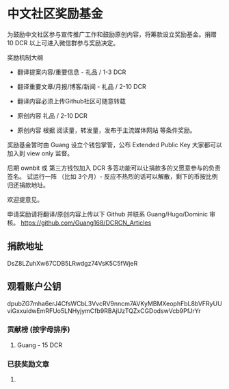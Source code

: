 # 中文社区奖励基金 

为鼓励中文社区参与宣传推广工作和鼓励原创内容，将筹款设立奖励基金。捐赠 10 DCR 以上可进入微信群参与奖励决定。

奖励机制大纲

- 翻译提案内容/重要信息 - 礼品 / 1-3 DCR
- 翻译重要文章/月报/博客/新闻 - 礼品 / 2-10 DCR 
- 翻译内容必须上传Github社区可随意转载

- 原创内容 礼品 / 2-10 DCR 
- 原创内容 根据 阅读量，转发量，发布于主流媒体网站 等条件奖励。

奖励基金暂时由 Guang 设立个钱包掌管，公布 Extended Public Key 大家都可以加入到 view only 监督。

后期 ownbit 或 第三方钱包加入 DCR 多签功能可以让捐款多的又愿意参与的负责签名。
试运行一阵 （比如 3个月）- 反应不热烈的话可以解散，剩下的币按比例归还捐款地址。

欢迎提意见。

申请奖励请将翻译/原创内容上传以下 Github 并联系 Guang/Hugo/Dominic 审核。
https://github.com/Guang168/DCRCN_Articles

## 捐款地址
DsZ8LZuhXw67CDB5LRwdgz74VsK5C5fWjeR 

## 观看账户公钥
dpubZG7mha6erJ4CfsWCbL3VvcRV9nncm7AVKyMBMXeophFbL8bVFRyUUviGxxuidwEmRFUo5LNHyjymCfb9RBAjUzTQZxCGDodswVcb9PfJrYr

### 贡献榜 (按字母排序)
1. Guang - 15 DCR 

### 已获奖励文章
1. 